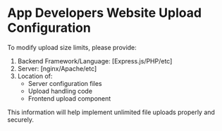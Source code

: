 # App Developers Website Upload Configuration

To modify upload size limits, please provide:

1. Backend Framework/Language: [Express.js/PHP/etc]
2. Server: [nginx/Apache/etc]
3. Location of:
   - Server configuration files
   - Upload handling code
   - Frontend upload component

This information will help implement unlimited file uploads properly and securely.